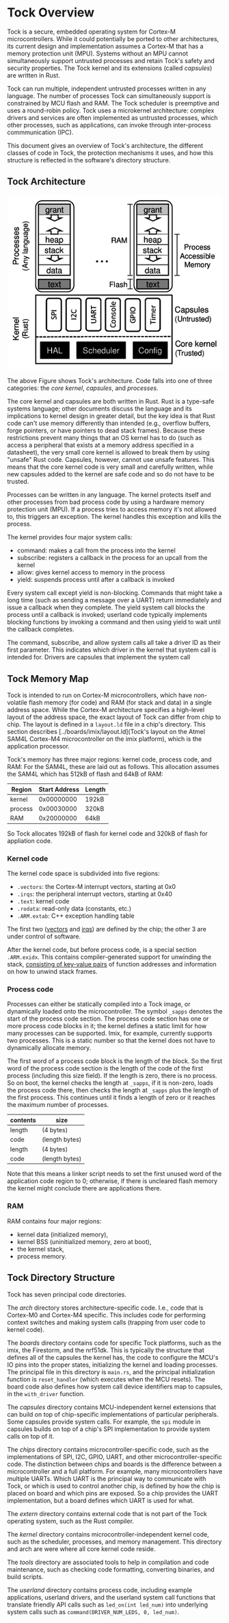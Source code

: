 # Tock Overview

Tock is a secure, embedded operating system for Cortex-M microcontrollers.
While it could potentially be ported to other architectures, its current
design and implementation assumes a Cortex-M that has a memory protection
unit (MPU). Systems without an MPU cannot simultaneously support untrusted
processes and retain Tock's safety and security properties. The Tock
kernel and its extensions (called *capsules*) are written in Rust.

Tock can run multiple, independent untrusted processes written in
any language. The number of processes Tock can simultaneously support
is constrained by MCU flash and RAM. The Tock scheduler is preemptive and
uses a round-robin policy. Tock uses a microkernel architecture: complex
drivers and services are often implemented as untrusted processes, which
other processes, such as applications, can invoke through inter-process
commmunication (IPC).

This document gives an overview of Tock's architecture, the different
classes of code in Tock, the protection mechanisms it uses, and how this
structure is reflected in the software's directory structure.

## Tock Architecture

![Tock architecture](architecture.png)

The above Figure shows Tock's architecture. Code falls into one of three
categories: the *core kernel*, *capsules*, and *processes*.

The core kernel and capsules are both written in Rust. Rust is a
type-safe systems language; other documents discuss the language and
its implications to kernel design in greater detail, but the
key idea is that Rust code can't use memory differently than intended
(e.g., overflow buffers, forge pointers, or have pointers to dead
stack frames). Because these restrictions prevent many things that
an OS kernel has to do (such as access a peripheral that exists at a
memory address specified in a datasheet), the very small core kernel
is allowed to break them by using "unsafe" Rust code. Capsules,
however, cannot use unsafe features. This means that the core kernel
code is very small and carefully written, while new capsules added
to the kernel are safe code and so do not have to be trusted.

Processes can be written in any language. The kernel protects itself and
other processes from bad process code by using a hardware memory
protection unit (MPU). If a process tries to access memory it's not
allowed to, this triggers an exception. The kernel handles this exception
and kills the process.

The kernel provides four major system calls:

  * command: makes a call from the process into the kernel
  * subscribe: registers a callback in the process for an upcall from the kernel
  * allow: gives kernel access to memory in the process
  * yield: suspends process until after a callback is invoked

Every system call except yield is non-blocking. Commands that
might take a long time (such as sending a message over a UART)
return immediately and issue a callback when they complete.
The yield system call blocks the process until a callback
is invoked; userland code typically implements blocking
functions by invoking a command and then using yield to wait
until the callback completes.

The command, subscribe, and allow system calls all take a driver
ID as their first parameter. This indicates which driver in the
kernel that system call is intended for. Drivers are capsules that
implement the system call 

## Tock Memory Map

Tock is intended to run on Cortex-M microcontrollers, which have
non-volatile flash memory (for code) and RAM (for stack and data) in a
single address space. While the Cortex-M architecture specifies a
high-level layout of the address space, the exact layout of Tock can
differ from chip to chip. The layout is defined in a `layout.ld` file
in a chip's directory. This section describes
[../boards/imix/layout.ld](Tock's layout on the Atmel SAM4L 
Cortex-M4 microcontroller on the imix platform), which is the application
processor.

Tock's memory has three major regions: kernel code, process code, and
RAM: For the SAM4L, these are laid out as follows. This allocation assumes
the SAM4L which has 512kB of flash and 64kB of RAM:

| Region  | Start Address | Length |
| ------- | ------------- | ------ |
| kernel  | 0x00000000    |  192kB |
| process | 0x00030000    |  320kB |
| RAM     | 0x20000000    |   64kB |

So Tock allocates 192kB of flash for kernel code and 320kB of flash for
appliation code.

### Kernel code

The kernel code space is subdivided into five regions:

* `.vectors`: the Cortex-M interrupt vectors, starting at 0x0
* `.irqs`: the peripheral interrupt vectors, starting at 0x40
* `.text`: kernel code
* `.rodata`: read-only data (constants, etc.)
* `.ARM.extab`: C++ exception handling table

The first two
([vectors](http://infocenter.arm.com/help/index.jsp?topic=/com.arm.doc.dui0553a/BABIFJFG.html) and
[irqs](http://www.atmel.com/Images/Atmel-42023-ARM-Microcontroller-ATSAM4L-Low-Power-LCD_Datasheet.pdf))
are defined by the chip; the other 3 are under control of software.

After the kernel code, but before process code, is a special
section `.ARM.exidx`. This contains compiler-generated support for
unwinding the stack, [consisting of key-value pairs](https://wiki.linaro.org/KenWerner/Sandbox/libunwind?action=AttachFile&do=get&target=libunwind-LDS.pdf)
of function addresses and information on how to unwind stack frames.

### Process code

Processes can either be statically compiled into a Tock image,
or dynamically loaded onto the microcontroller. The symbol `_sapps`
denotes the start of the process code section. The process code section
has one or more process code blocks in it; the kernel defines a static
limit for how many processes can be supported. Imix, for example, currently
supports two processes. This is a static number so that the kernel does
not have to dynamically allocate memory.

The first word of a process code block is the length of the block. So the
first word of the process code section is the length of the code of the
first process (including this size field). If the length is zero, there is
no process. So on boot, the kernel checks the length at `_sapps`, if it is
non-zero, loads the process code there, then checks the length at `_sapps`
plus the length of the first process. This continues until it finds a
length of zero or it reaches the maximum number of processes.

| contents |       size     |
| -------- | ---------------|
|  length  | (4 bytes)      |
|   code   | (length bytes) |
|  length  | (4 bytes)      |
|   code   | (length bytes) |

Note that this means a linker script needs to set the first unused word
of the application code region to 0; otherwise, if there is uncleared flash
memory the kernel might conclude there are applications there.

### RAM

RAM contains four major regions:

* kernel data (initialized memory),
* kernel BSS (uninitialized memory, zero at boot),
* the kernel stack,
* process memory.

## Tock Directory Structure

Tock has seven principal code directories.

The *arch* directory stores architecture-specific code. I.e., code that
is Cortex-M0 and Cortex-M4 specific. This includes code for performing
context switches and making system calls (trapping from user code to
kernel code).

The *boards* directory contains code for specific Tock platforms, such as
the imix, the Firestorm, and the nrf51dk. This is typically the structure
that defines all of the capsules the kernel has, the code to configure the
MCU's IO pins into the proper states, initializing the kernel and loading
processes. The principal file in this directory is `main.rs`, and the
principal initialization function is `reset_handler` (which executes
when the MCU resets). The board code also defines how system call device
identifiers map to capsules, in the `with_driver` function.

The *capsules* directory contains MCU-independent kernel extensions that
can build on top of chip-specific implementations of particular peripherals.
Some capsules provide system calls. For example, the `spi` module in capsules
builds on top of a chip's SPI implementation to provide system calls on
top of it.

The *chips* directory contains microcontroller-specific code, such as the
implementations of SPI, I2C, GPIO, UART, and other microcontroller-specific
code. The distinction between chips and boards is the difference between
a microcontroller and a full platform. For example, many microcontrollers
have multiple UARTs. Which UART is the principal way to communicate with
Tock, or which is used to control another chip, is defined by how the chip
is placed on board and which pins are exposed. So a chip provides the UART
implementation, but a board defines which UART is used for what.

The *extern* directory contains external code that is not part of the Tock
operating system, such as the Rust compiler.

The *kernel* directory contains microcontroller-independent kernel code,
such as the scheduler, processes, and memory management. This directory
and arch are were where all core kernel code reside.

The *tools* directory are associated tools to help in compilation and
code maintenance, such as checking code formatting, converting binaries,
and build scripts.

The *userland* directory contains process code, including example
applications, userland drivers, and the userland system call functions
that translate friendly API calls such as `led_on(int led_num)` into
underlying system calls such as `command(DRIVER_NUM_LEDS, 0, led_num)`.










